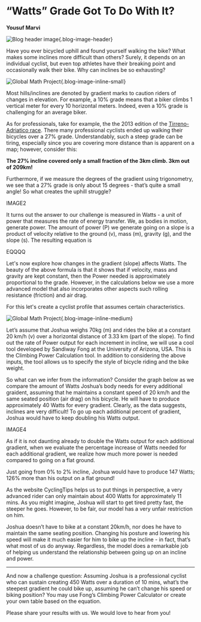 # “Watts” Grade Got To Do With It?

**Yousuf Marvi**

![Blog header image](https://es-app.com/assets/aXX32f.jpg){.blog-image-header}

Have you ever bicycled uphill and found yourself walking the bike? What makes some inclines more difficult than others? Surely, it depends on an individual cyclist, but even top athletes have their breaking point and occasionally walk their bike. Why can inclines be so exhausting?

![Global Math Project](https://es-app.com/blog-assets/10percentClimb.png){.blog-image-inline-small}

Most hills/inclines are denoted by gradient marks to caution riders of changes in elevation. For example, a 10% grade means that a biker climbs 1 vertical meter for every 10 horizontal meters. Indeed, even a 10% grade is challenging for an average biker.

As for professionals, take for example, the the 2013 edition of the [Tirreno-Adriatico race](https://en.wikipedia.org/wiki/Tirreno%E2%80%93Adriatico). There many professional cyclists ended up walking their bicycles over a 27% grade. Understandably, such a steep grade can be tiring, especially since you are covering more distance than is apparent on a map; however,  consider this:

**The 27% incline covered only a small fraction of the 3km climb.
3km out of 209km!**

Furthermore, if we measure the degrees of the gradient using trigonometry, we see that a 27% grade is only about 15 degrees - that’s quite a small angle! So what creates the uphill struggle?

IMAGE2

It turns out the answer to our challenge is measured in Watts - a unit of power that measures the rate of energy transfer. We, as bodies in motion, generate power. The amount of power (P) we generate going on a slope is a product of velocity relative to the ground (v), mass (m), gravity (g), and the slope (s). The resulting equation is

EQQQQ

Let's now explore how changes in the gradient (slope) affects Watts. The beauty of the above formula is that it shows that if velocity, mass and gravity are kept constant, then the Power needed is approximately proportional to the grade. However, in the calculations below we use a more advanced model that also incorporates other aspects such rolling resistance (friction) and air drag.

For this let's create a cyclist profile that assumes certain characteristics.

![Global Math Project](https://es-app.com/blog-assets/waatsNaz.jpg){.blog-image-inline-medium}

Let’s assume that Joshua weighs 70kg (m) and rides the bike at a constant 20 km/h (v) over a horizontal distance of 3.33 km (part of the slope). To find out the rate of Power output for each increment in incline, we will use a cool tool developed by Sandiway Fong at the University of Arizona, USA. This is the Climbing Power Calculation tool. In addition to considering the above inputs, the tool allows us to specify the style of bicycle riding and the bike weight. 

 

So what can we infer from the information? Consider the graph below as we compare the amount of Watts Joshua’s body needs for every additional graident, assuming that he maintains a constant speed of 20 km/h and the same seated position (air drag) on his bicycle. He will have to produce approximately 40 Watts for every gradient. Clearly, as the data suggests, inclines are very difficult! To go up each additional percent of gradient, Joshua would have to keep doubling his Watts output.

IMAGE4

As if it is not daunting already to double the Watts output for each additional gradient, when we evaluate the percentage increase of Watts needed for each additional gradient, we realize how much more power is needed compared to going on a flat ground. 

 
Just going from 0%  to 2% incline, Joshua would have to produce 147 Watts;
126% more than his output on a flat ground! 


As the website CyclingTips helps us to put things in perspective, a very advanced rider can only maintain about 400 Watts for approximately 11 mins. As you might imagine, Joshua will start to get tired pretty fast, the steeper he goes. However, to be fair, our model has a very unfair restriction on him.

 

Joshua doesn’t have to bike at a constant 20km/h, nor does he have to maintain the same seating position. Changing his posture and lowering his speed will make it much easier for him to bike up the incline - in fact, that’s what most of us do anyway. Regardless, the model does a remarkable job of helping us understand the relationship between going up on an incline and power. 

---

And now a challenge question: Assuming Joshua is a professional cyclist who can sustain creating 450 Watts over a duration of 10 mins, what’s the steepest gradient he could bike up, assuming he can’t change his speed or biking position? You may use Fong’s Climbing Power Calculator or create your own table based on the equation. 

Please share your results with us. We would love to hear from you! 